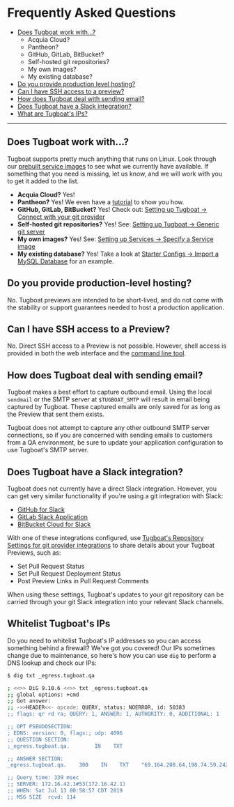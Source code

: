 # Frequently Asked Questions

- [Does Tugboat work with...?](#does-tugboat-work-with)
  - Acquia Cloud?
  - Pantheon?
  - GitHub, GitLab, BitBucket?
  - Self-hosted git repositories?
  - My own images?
  - My existing database?
- [Do you provide production level hosting?](#do-you-provide-production-level-hosting)
- [Can I have SSH access to a preview?](#can-i-have-ssh-access-to-a-preview)
- [How does Tugboat deal with sending email?](#how-does-tugboat-deal-with-sending-email)
- [Does Tugboat have a Slack integration?](#does-tugboat-have-a-slack-integration)
- [What are Tugboat's IPs?](#whitelist-tugboats-ips)

---

## Does Tugboat work with...?

Tugboat supports pretty much anything that runs on Linux. Look through our
[prebuilt service images](../setting-up-services/index.md#prebuilt-service-images)
to see what we currently have available. If something that you need is missing,
let us know, and we will work with you to get it added to the list.

- **Acquia Cloud?** Yes!
- **Pantheon?** Yes! We even have a
  [tutorial](../starter-configs/pantheon/index.md) to show you how.
- **GitHub, GitLab, BitBucket?** Yes! Check out:
  [Setting up Tugboat -> Connect with your git provider](../setting-up-tugboat/index.md#connect-with-your-provider)
- **Self-hosted git repositories?** Yes! See:
  [Setting up Tugboat -> Generic git server](../setting-up-tugboat/index.md#generic-git-server)
- **My own images?** Yes! See:
  [Setting up Services -> Specify a Service image](../setting-up-services/index.md#specify-a-service-image)
- **My existing database?** Yes! Take a look at
  [Starter Configs -> Import a MySQL Database](../starter-configs/import-mysql-database/index.md)
  for an example.

## Do you provide production-level hosting?

No. Tugboat previews are intended to be short-lived, and do not come with the
stability or support guarantees needed to host a production application.

## Can I have SSH access to a Preview?

No. Direct SSH access to a Preview is not possible. However, shell access is
provided in both the web interface and the
[command line tool](../tugboat-cli/index.md).

## How does Tugboat deal with sending email?

Tugboat makes a best effort to capture outbound email. Using the local
`sendmail` or the SMTP server at `$TUGBOAT_SMTP` will result in email being
captured by Tugboat. These captured emails are only saved for as long as the
Preview that sent them exists.

Tugboat does not attempt to capture any other outbound SMTP server connections,
so if you are concerned with sending emails to customers from a QA environment,
be sure to update your application configuration to use Tugboat's SMTP server.

## Does Tugboat have a Slack integration?

Tugboat does not currently have a direct Slack integration. However, you can get
very similar functionality if you're using a git integration with Slack:

- [GitHub for Slack](https://github.com/integrations/slack)
- [GitLab Slack Application](https://docs.gitlab.com/ee/user/project/integrations/gitlab_slack_application.html)
- [BitBucket Cloud for Slack](https://confluence.atlassian.com/bitbucket/bitbucket-cloud-for-slack-945096776.html)

With one of these integrations configured, use
[Tugboat's Repository Settings for git provider integrations](../setting-up-tugboat/index.md#modify-settings-for-your-github-gitlab-or-bitbucket-integration)
to share details about your Tugboat Previews, such as:

- Set Pull Request Status
- Set Pull Request Deployment Status
- Post Preview Links in Pull Request Comments

When using these settings, Tugboat's updates to your git repository can be
carried through your git Slack integration into your relevant Slack channels.

## Whitelist Tugboat's IPs

Do you need to whitelist Tugboat's IP addresses so you can access something
behind a firewall? We've got you covered! Our IPs sometimes change due to
maintenance, so here's how you can use `dig` to perform a DNS lookup and check
our IPs:

```sh
$ dig txt _egress.tugboat.qa

; <<>> DiG 9.10.6 <<>> txt _egress.tugboat.qa
;; global options: +cmd
;; Got answer:
;; ->>HEADER<<- opcode: QUERY, status: NOERROR, id: 50383
;; flags: qr rd ra; QUERY: 1, ANSWER: 1, AUTHORITY: 0, ADDITIONAL: 1

;; OPT PSEUDOSECTION:
; EDNS: version: 0, flags:; udp: 4096
;; QUESTION SECTION:
;_egress.tugboat.qa.        IN    TXT

;; ANSWER SECTION:
_egress.tugboat.qa.    300    IN    TXT    "69.164.208.64,198.74.59.242,96.126.107.6,45.56.103.116"

;; Query time: 339 msec
;; SERVER: 172.16.42.1#53(172.16.42.1)
;; WHEN: Sat Jul 13 00:58:57 CDT 2019
;; MSG SIZE  rcvd: 114
```
